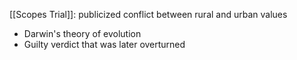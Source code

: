 
[[Scopes Trial]]: publicized conflict between rural and urban values
- Darwin's theory of evolution
- Guilty verdict that was later overturned



